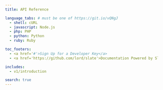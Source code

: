 ```yaml
---
title: API Reference

language_tabs: # must be one of https://git.io/vQNgJ
  - shell: cURL
  - javascript: Node.js
  - php: PHP
  - python: Python
  - ruby: Ruby

toc_footers:
  - <a href='#'>Sign Up for a Developer Key</a>
  - <a href='https://github.com/lord/slate'>Documentation Powered by Slate</a>

includes:
  - v1/introduction

search: true
---
```


